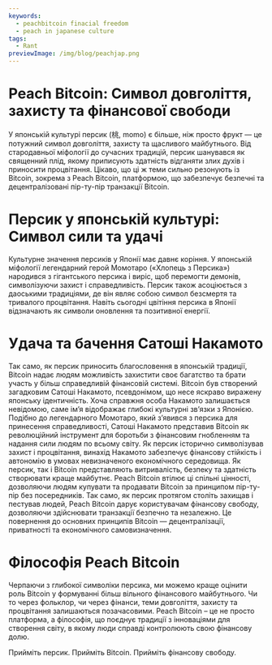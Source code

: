 ```yaml
---
keywords:
  - peachbitcoin finacial freedom
  - peach in japanese culture
tags:
  - Rant
previewImage: /img/blog/peachjap.png
---
```


# Peach Bitcoin: Символ довголіття, захисту та фінансової свободи
У японській культурі персик (桃, momo) є більше, ніж просто фрукт — це потужний символ довголіття, захисту та щасливого майбутнього. Від стародавньої міфології до сучасних традицій, персик шанувався як священний плід, якому приписують здатність відганяти злих духів і приносити процвітання. Цікаво, що ці ж теми сильно резонують із Bitcoin, зокрема з Peach Bitcoin, платформою, що забезпечує безпечні та децентралізовані пір-ту-пір транзакції Bitcoin.

# Персик у японській культурі: Символ сили та удачі
Культурне значення персиків у Японії має давнє коріння. У японській міфології легендарний герой Момотаро («Хлопець з Персика») народився з гігантського персика і виріс, щоб перемогти демонів, символізуючи захист і справедливість. Персик також асоціюється з даоськими традиціями, де він являє собою символ безсмертя та тривалого процвітання. Навіть сьогодні цвітіння персика в Японії відзначають як символи оновлення та позитивної енергії.

# Удача та бачення Сатоші Накамото
Так само, як персик приносить благословення в японській традиції, Bitcoin надає людям можливість захистити своє багатство та брати участь у більш справедливій фінансовій системі. Bitcoin був створений загадковим Сатоші Накамото, псевдонімом, що несе яскраво виражену японську ідентичність. Хоча справжня особа Накамото залишається невідомою, саме ім’я відображає глибокі культурні зв’язки з Японією. Подібно до легендарного Момотаро, який з’явився з персика для принесення справедливості, Сатоші Накамото представив Bitcoin як революційний інструмент для боротьби з фінансовим гнобленням та надання сили людям по всьому світу.
Як персик історично символізував захист і процвітання, винахід Накамото забезпечує фінансову стійкість і автономію в умовах невизначеного економічного середовища. Як персик, так і Bitcoin представляють витривалість, безпеку та здатність створювати краще майбутнє. Peach Bitcoin втілює ці спільні цінності, дозволяючи людям купувати та продавати Bitcoin за принципом пір-ту-пір без посередників. Так само, як персик протягом століть захищав і пестував людей, Peach Bitcoin дарує користувачам фінансову свободу, дозволяючи здійснювати транзакції безпечно та незалежно. Це повернення до основних принципів Bitcoin — децентралізації, приватності та економічного самовизначення.

# Філософія Peach Bitcoin
Черпаючи з глибокої символіки персика, ми можемо краще оцінити роль Bitcoin у формуванні більш вільного фінансового майбутнього. Чи то через фольклор, чи через фінанси, теми довголіття, захисту та процвітання залишаються позачасовими. Peach Bitcoin – це не просто платформа, а філософія, що поєднує традиції з інноваціями для створення світу, в якому люди справді контролюють свою фінансову долю.

Прийміть персик. Прийміть Bitcoin. Прийміть фінансову свободу.
